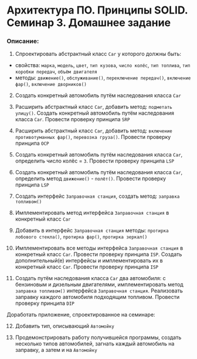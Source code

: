 # Архитектура ПО. Принципы SOLID. Семинар 3. Домашнее задание

### Описание:

1. Спроектировать абстрактный класс `Car` у которого должны быть:
- свойства: `марка`, `модель`, `цвет`, `тип кузова`, `число колёс`, `тип топлива`, `тип коробки передач`, `объём двигателя`
- методы: `движение()`, `обслуживание()`, `переключение передач()`, `включение фар()`, `включение дворников()`

2. Создать конкретный автомобиль путём наследования класса `Car`

3. Расширить абстрактный класс `Car`, добавить метод: `подметать улицу()`. Создать конкретный автомобиль путём наследования класса `Car`. Провести проверку принципа `SRP`

4. Расширить абстрактный класс `Car`, добавить метод: `включение противотуманных фар()`, `перевозка груза()`. Провести проверку принципа `OCP`

5. Создать конкретный автомобиль путём наследования класса `Car`, определить число колёс = `3`. Провести проверку принципа `LSP`

6. Создать конкретный автомобиль путём наследования класса `Car`, определить метод `движение()` - `полёт()`. Провести проверку принципа `LSP`

7. Создать интерфейс `Заправочная станция`, создать метод: `заправка топливом()`

8. Имплементировать метод интерфейса `Заправочная станция` в конкретный класс `Car`

9. Добавить в интерфейс `Заправочная станция` методы: `протирка лобового стекла()`, `протирка фар()`, `протирка зеркал()`

10. Имплементировать все методы интерфейса `Заправочная станция` в конкретный класс `Car`. Провести проверку принципа `ISP`. Создать дополнительный(е) интерфейсы и имплементировать их в конкретный класс `Car`. Провести проверку принципа `ISP`

11. Создать путём наследования класса `Car` два автомобиля: с бензиновым и дизельным двигателями, имплементировать метод `заправка топливом()` интерфейса `Заправочная станция`. Реализовать заправку каждого автомобиля подходящим топливом. Провести проверку принципа `DIP`

Доработать приложение, спроектированное на семинаре:

12. Добавить тип, описывающий `Автомойку`

13. Продемонстрировать работу получившейся программы, создать несколько типов автомобилей, загнать каждый автомобиль на заправку, а затем и на `Автомойку`



